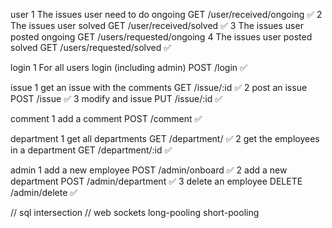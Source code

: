 user
1 The issues user need to do ongoing GET /user/received/ongoing ✅
2 The issues user solved GET /user/received/solved ✅
3 The issues user posted ongoing GET /users/requested/ongoing
4 The issues user posted solved GET /users/requested/solved ✅

login
1 For all users login (including admin) POST /login ✅

issue
1 get an issue with the comments GET /issue/:id ✅
2 post an issue POST /issue ✅
3 modify and issue PUT /issue/:id ✅

comment
1 add a comment POST /comment ✅

department
1 get all departments GET /department/ ✅
2 get the employees in a department GET /department/:id ✅

admin
1 add a new employee POST /admin/onboard ✅
2 add a new department POST /admin/department ✅
3 delete an employee DELETE /admin/delete ✅

// sql intersection
// web sockets long-pooling short-pooling
